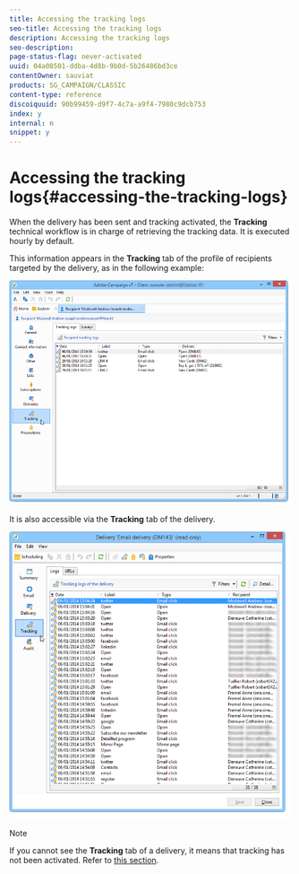 ```yaml
---
title: Accessing the tracking logs
seo-title: Accessing the tracking logs
description: Accessing the tracking logs
seo-description: 
page-status-flag: never-activated
uuid: 04a08501-ddba-4d8b-9b0d-5b26486bd3ce
contentOwner: sauviat
products: SG_CAMPAIGN/CLASSIC
content-type: reference
discoiquuid: 90b99459-d9f7-4c7a-a9f4-7980c9dcb753
index: y
internal: n
snippet: y
---
```


# Accessing the tracking logs{#accessing-the-tracking-logs}

When the delivery has been sent and tracking activated, the **Tracking** technical workflow is in charge of retrieving the tracking data. It is executed hourly by default.

This information appears in the **Tracking** tab of the profile of recipients targeted by the delivery, as in the following example:

![](assets/s_ncs_user_select_tracking_tab_from_recipient.png)

It is also accessible via the **Tracking** tab of the delivery.

![](assets/s_ncs_user_select_tracking_tab_from_del.png)

>[!NOTE]
>
>If you cannot see the **Tracking** tab of a delivery, it means that tracking has not been activated. Refer to [this section](../../delivery/using/how-to-configure-tracked-links.md).

